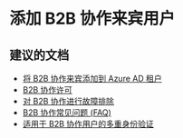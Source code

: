 <properties
    pageTitle="User and Group Management/Adding Users (B2B)"
    description="Azure Active Directory 自助案例提交"
    service="microsoft.aad"
    resource="Microsoft_AAD_IAM"
    authors="sasubram"
    displayOrder=""
    selfHelpType="generic"
    supportTopicIds="32565671"
    resourceTags=""
    productPesIds="14785"
    cloudEnvironments="public"
/>


# <a name="adding-b2b-collaboration-guest-users"></a>添加 B2B 协作来宾用户

## <a name="recommended-documents"></a>**建议的文档**
* [将 B2B 协作来宾添加到 Azure AD 租户](https://docs.microsoft.com/azure/active-directory/active-directory-b2b-admin-add-users)
* [B2B 协作许可](https://docs.microsoft.com/azure/active-directory/active-directory-b2b-licensing)
* [对 B2B 协作进行故障排除](https://docs.microsoft.com/azure/active-directory/active-directory-b2b-troubleshooting)
* [B2B 协作常见问题 (FAQ)](https://docs.microsoft.com/azure/active-directory/active-directory-b2b-faq)
* [适用于 B2B 协作用户的多重身份验证](https://docs.microsoft.com/azure/active-directory/active-directory-b2b-mfa-instructions)


